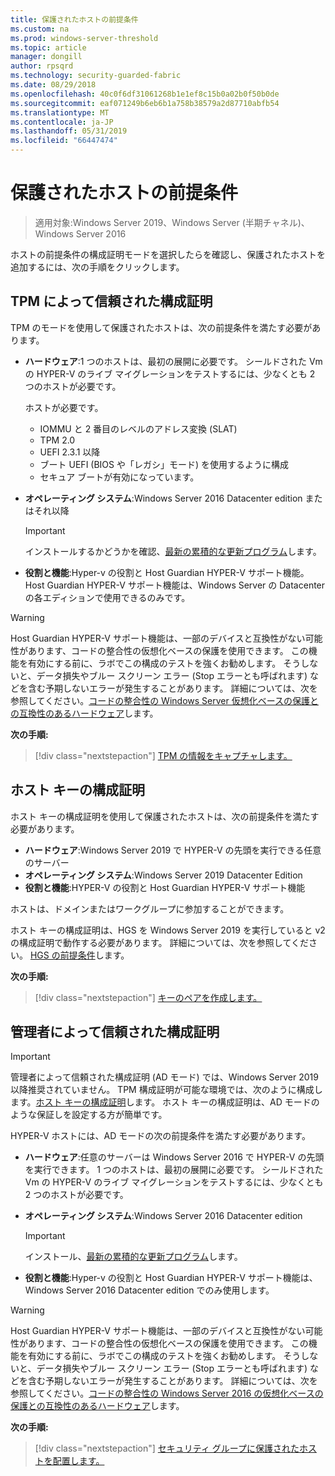 ```yaml
---
title: 保護されたホストの前提条件
ms.custom: na
ms.prod: windows-server-threshold
ms.topic: article
manager: dongill
author: rpsqrd
ms.technology: security-guarded-fabric
ms.date: 08/29/2018
ms.openlocfilehash: 40c0f6df31061268b1e1ef8c15b0a02b0f50b0de
ms.sourcegitcommit: eaf071249b6eb6b1a758b38579a2d87710abfb54
ms.translationtype: MT
ms.contentlocale: ja-JP
ms.lasthandoff: 05/31/2019
ms.locfileid: "66447474"
---
```

# <a name="prerequisites-for-guarded-hosts"></a>保護されたホストの前提条件

>適用対象:Windows Server 2019、Windows Server (半期チャネル)、Windows Server 2016

ホストの前提条件の構成証明モードを選択したらを確認し、保護されたホストを追加するには、次の手順をクリックします。

## <a name="tpm-trusted-attestation"></a>TPM によって信頼された構成証明

TPM のモードを使用して保護されたホストは、次の前提条件を満たす必要があります。

-   **ハードウェア**:1 つのホストは、最初の展開に必要です。 シールドされた Vm の HYPER-V のライブ マイグレーションをテストするには、少なくとも 2 つのホストが必要です。

    ホストが必要です。
    
    - IOMMU と 2 番目のレベルのアドレス変換 (SLAT)
    - TPM 2.0
    - UEFI 2.3.1 以降
    - ブート UEFI (BIOS や「レガシ」モード) を使用するように構成
    - セキュア ブートが有効になっています。
        
-   **オペレーティング システム**:Windows Server 2016 Datacenter edition またはそれ以降

    > [!IMPORTANT]
    > インストールするかどうかを確認、[最新の累積的な更新プログラム](https://support.microsoft.com/help/4000825/windows-10-and-windows-server-2016-update-history)します。  

-   **役割と機能**:Hyper-v の役割と Host Guardian HYPER-V サポート機能。 Host Guardian HYPER-V サポート機能は、Windows Server の Datacenter の各エディションで使用できるのみです。 

> [!WARNING]
> Host Guardian HYPER-V サポート機能は、一部のデバイスと互換性がない可能性があります、コードの整合性の仮想化ベースの保護を使用できます。 この機能を有効にする前に、ラボでこの構成のテストを強くお勧めします。 そうしないと、データ損失やブルー スクリーン エラー (Stop エラーとも呼ばれます) などを含む予期しないエラーが発生することがあります。 詳細については、次を参照してください。[コードの整合性の Windows Server 仮想化ベースの保護との互換性のあるハードウェア](guarded-fabric-compatible-hardware-with-virtualization-based-protection-of-code-integrity.md)します。

**次の手順:** 
> [!div class="nextstepaction"]
> [TPM の情報をキャプチャします。](guarded-fabric-tpm-trusted-attestation-capturing-hardware.md)

## <a name="host-key-attestation"></a>ホスト キーの構成証明

ホスト キーの構成証明を使用して保護されたホストは、次の前提条件を満たす必要があります。

- **ハードウェア**:Windows Server 2019 で HYPER-V の先頭を実行できる任意のサーバー
- **オペレーティング システム**:Windows Server 2019 Datacenter Edition
- **役割と機能**:HYPER-V の役割と Host Guardian HYPER-V サポート機能 

ホストは、ドメインまたはワークグループに参加することができます。 

ホスト キーの構成証明は、HGS を Windows Server 2019 を実行していると v2 の構成証明で動作する必要があります。 詳細については、次を参照してください。 [HGS の前提条件](guarded-fabric-prepare-for-hgs.md#prerequisites)します。 

**次の手順:** 
> [!div class="nextstepaction"]
> [キーのペアを作成します。](guarded-fabric-create-host-key.md)

## <a name="admin-trusted-attestation"></a>管理者によって信頼された構成証明

>[!IMPORTANT]
>管理者によって信頼された構成証明 (AD モード) では、Windows Server 2019 以降推奨されていません。 TPM 構成証明が可能な環境では、次のように構成します。[ホスト キーの構成証明](#host-key-attestation)します。 ホスト キーの構成証明は、AD モードのような保証しを設定する方が簡単です。 

HYPER-V ホストには、AD モードの次の前提条件を満たす必要があります。

-   **ハードウェア**:任意のサーバーは Windows Server 2016 で HYPER-V の先頭を実行できます。 1 つのホストは、最初の展開に必要です。 シールドされた Vm の HYPER-V のライブ マイグレーションをテストするには、少なくとも 2 つのホストが必要です。

-   **オペレーティング システム**:Windows Server 2016 Datacenter edition

    > [!IMPORTANT]
    > インストール、[最新の累積的な更新プログラム](https://support.microsoft.com/help/4000825/windows-10-and-windows-server-2016-update-history)します。

-   **役割と機能**:Hyper-v の役割と Host Guardian HYPER-V サポート機能は、Windows Server 2016 Datacenter edition でのみ使用します。 

> [!WARNING]
> Host Guardian HYPER-V サポート機能は、一部のデバイスと互換性がない可能性があります、コードの整合性の仮想化ベースの保護を使用できます。 この機能を有効にする前に、ラボでこの構成のテストを強くお勧めします。 そうしないと、データ損失やブルー スクリーン エラー (Stop エラーとも呼ばれます) などを含む予期しないエラーが発生することがあります。 詳細については、次を参照してください。[コードの整合性の Windows Server 2016 の仮想化ベースの保護との互換性のあるハードウェア](guarded-fabric-compatible-hardware-with-virtualization-based-protection-of-code-integrity.md)します。

**次の手順:** 
> [!div class="nextstepaction"]
> [セキュリティ グループに保護されたホストを配置します。](guarded-fabric-admin-trusted-attestation-creating-a-security-group.md)